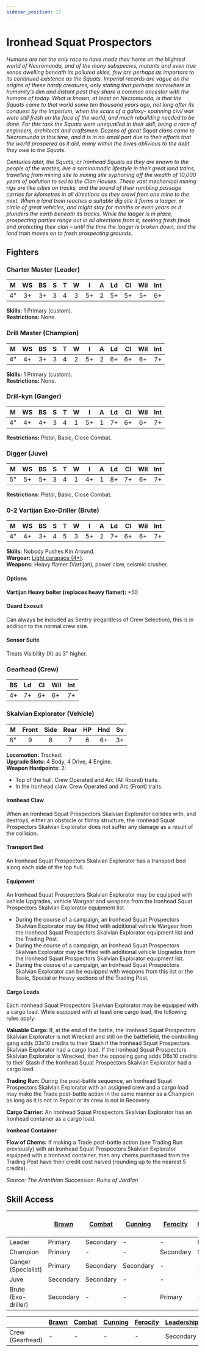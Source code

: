 ```yaml
---
sidebar_position: 17
---
```


# Ironhead Squat Prospectors

_Humans are not the only race to have made their home on the blighted world of Necromunda, and of the many subspecies, mutants and even true xenos dwelling beneath its polluted skies, few are perhaps as important to its continued existence as the Squats. Imperial records are vague on the origins of these hardy creatures, only stating that perhaps somewhere in humanity’s dim and distant past they share a common ancestor with the humans of today. What is known, at least on Necromunda, is that the Squats came to that world some ten thousand years ago, not long after its conquest by the Imperium, when the scars of a galaxy- spanning civil war were still fresh on the face of the world, and much rebuilding needed to be done. For this task the Squats were unequalled in their skill, being a race of engineers, architects and craftsmen. Dozens of great Squat clans came to Necromunda in this time, and it is in no small part due to their efforts that the world prospered as it did, many within the hives oblivious to the debt they owe to the Squats._

_Centuries later, the Squats, or Ironhead Squats as they are known to the people of the wastes, live a seminomadic lifestyle in their great land trains, travelling from mining site to mining site syphoning off the wealth of 10,000 years of pollution to sell to the Clan Houses. These vast mechanical mining rigs are like cities on tracks, and the sound of their rumbling passage carries for kilometres in all directions as they crawl from one mine to the next. When a land train reaches a suitable dig site it forms a laager, or circle of great vehicles, and might stay for months or even years as it plunders the earth beneath its tracks. While the laager is in place, prospecting parties range out in all directions from it, seeking fresh finds and protecting their clan – until the time the laager is broken down, and the land train moves on to fresh prospecting grounds._

## Fighters

<FighterCard cost="115">

### Charter Master (Leader)

|  M  | WS  | BS  |  S  |  T  |  W  |  I  |  A  | Ld  | Cl  | Wil | Int |
| :-: | :-: | :-: | :-: | :-: | :-: | :-: | :-: | :-: | :-: | :-: | :-: |
| 4”  | 3+  | 3+  |  3  |  4  |  3  | 5+  |  2  | 5+  | 5+  | 5+  | 6+  |

**Skills:** 1 Primary (custom).  
**Restrictions:** None.

</FighterCard>

<FighterCard cost="85">

### Drill Master (Champion)

|  M  | WS  | BS  |  S  |  T  |  W  |  I  |  A  | Ld  | Cl  | Wil | Int |
| :-: | :-: | :-: | :-: | :-: | :-: | :-: | :-: | :-: | :-: | :-: | :-: |
| 4”  | 4+  | 3+  |  3  |  4  |  2  | 5+  |  2  | 6+  | 6+  | 6+  | 7+  |

**Skills:** 1 Primary (custom).  
**Restrictions:** None.

</FighterCard>

<FighterCard cost="50">

### Drill-kyn (Ganger)

|  M  | WS  | BS  |  S  |  T  |  W  |  I  |  A  | Ld  | Cl  | Wil | Int |
| :-: | :-: | :-: | :-: | :-: | :-: | :-: | :-: | :-: | :-: | :-: | :-: |
| 4”  | 4+  | 4+  |  3  |  4  |  1  | 5+  |  1  | 7+  | 6+  | 6+  | 7+  |

**Restrictions:** Pistol, Basic, Close Combat.

</FighterCard>

<FighterCard cost="35">

### Digger (Juve)

|  M  | WS  | BS  |  S  |  T  |  W  |  I  |  A  | Ld  | Cl  | Wil | Int |
| :-: | :-: | :-: | :-: | :-: | :-: | :-: | :-: | :-: | :-: | :-: | :-: |
| 5”  | 5+  | 5+  |  3  |  4  |  1  | 4+  |  1  | 8+  | 7+  | 6+  | 7+  |

**Restrictions:** Pistol, Basic, Close Combat.

</FighterCard>

<FighterCard cost="250">

### 0-2 Vartijan Exo-Driller (Brute)

|  M  | WS  | BS  |  S  |  T  |  W  |  I  |  A  | Ld  | Cl  | Wil | Int |
| :-: | :-: | :-: | :-: | :-: | :-: | :-: | :-: | :-: | :-: | :-: | :-: |
| 4”  | 4+  | 3+  |  4  |  5  |  3  | 5+  |  2  | 7+  | 6+  | 6+  | 7+  |

**Skills:** Nobody Pushes Kin Around.  
**Wargear:** [Light carapace (4+)](/docs/armoury/armour#carapace).  
**Weapons:** Heavy flamer (Vartijan), power claw,
seismic crusher.

#### Options

**Vartijan Heavy bolter (replaces heavy flamer):** +50

#### Guard Exosuit

Can always be included as Sentry (regardless of Crew Selection), this is in addition to the normal crew size.

#### Sensor Suite

Treats Visibility (X) as 3" higher.

</FighterCard>

<FighterCard cost="40">

### Gearhead (Crew)

| BS  | Ld  | Cl  | Wil | Int |
| --- | --- | --- | --- | --- |
| 4+  | 7+  | 6+  | 6+  | 7+  |

</FighterCard>

<VehicleCard cost="265">

### Skalvian Explorator (Vehicle)

<div class="stats">

|  M  | Front | Side | Rear | HP  | Hnd | Sv  |
| :-: | :---: | :--: | :--: | :-: | :-: | :-: |
| 6"  |   9   |  8   |  7   |  6  | 6+  | 3+  |

</div>

**Locomotion:** Tracked.  
**Upgrade Slots:** 4 Body, 4 Drive, 4 Engine.  
**Weapon Hardpoints:** 2:

- Top of the hull. Crew Operated and Arc (All Round) traits.
- In the Ironhead claw. Crew Operated and Arc (Front) traits.

#### Ironhead Claw

When an Ironhead Squat Prospectors Skalvian Explorator collides with, and destroys, either an
obstacle or flimsy structure, the Ironhead Squat Prospectors Skalvian Explorator does not suffer any damage as
a result of the collision.

#### Transport Bed

An Ironhead Squat Prospectors Skalvian Explorator has a transport bed along each side of the
top hull.

#### Equipment

An Ironhead Squat Prospectors Skalvian Explorator may be equipped with vehicle Upgrades, vehicle Wargear
and weapons from the Ironhead Squat Prospectors Skalvian Explorator equipment list.

- During the course of a campaign, an Ironhead Squat Prospectors Skalvian Explorator may be fitted with additional vehicle Wargear from the Ironhead Squat Prospectors Skalvian Explorator equipment list and the Trading Post.
- During the course of a campaign, an Ironhead Squat Prospectors Skalvian Explorator may be fitted with additional vehicle Upgrades from the Ironhead Squat Prospectors Skalvian Explorator equipment list.
- During the course of a campaign, an Ironhead Squat Prospectors Skalvian Explorator can be equipped with weapons from this list or the Basic, Special or Heavy sections of the Trading Post.

#### Cargo Loads

Each Ironhead Squat Prospectors Skalvian Explorator
may be equipped with a cargo load. While equipped
with at least one cargo load, the following rules apply:

**Valuable Cargo:** If, at the end of the battle, the
Ironhead Squat Prospectors Skalvian Explorator is not
Wrecked and still on the battlefield, the controlling
gang adds D3x10 credits to their Stash if the Ironhead
Squat Prospectors Skalvian Explorator had a cargo
load. If the Ironhead Squat Prospectors Skalvian
Explorator is Wrecked, then the opposing gang adds
D6x10 credits to their Stash if the Ironhead Squat
Prospectors Skalvian Explorator had a cargo load.

**Trading Run:** During the post-battle sequence, an
Ironhead Squat Prospectors Skalvian Explorator with
an assigned crew and a cargo load may make the
Trade post-battle action in the same manner as a
Champion as long as it is not In Repair or its crew is
not in Recovery.

**Cargo Carrier:** An Ironhead Squat Prospectors
Skalvian Explorator has an Ironhead container as a
cargo load.

**Ironhead Container**

**Flow of Chems:** If making a Trade post-battle
action (see Trading Run previously) with an Ironhead
Squat Prospectors Skalvian Explorator equipped with
a Ironhead container, then any chems purchased
from the Trading Post have their credit cost halved
(rounding up to the nearest 5 credits).

_Source: The Aranthian Succession: Ruins of Jardlan_

</VehicleCard>

## Skill Access

|                     | [Brawn](/docs/gang-fighters-and-their-weaponry/skills/#brawn) | [Combat](/docs/gang-fighters-and-their-weaponry/skills/#combat) | [Cunning](/docs/gang-fighters-and-their-weaponry/skills/#cunning) | [Ferocity](/docs/gang-fighters-and-their-weaponry/skills/#ferocity) | [Leadership](/docs/gang-fighters-and-their-weaponry/skills/#leadership) | [Savant](/docs/gang-fighters-and-their-weaponry/skills/#savant) | [Shooting](/docs/gang-fighters-and-their-weaponry/skills/#shooting) | [Wisdom of the Ancients](/docs/gang-fighters-and-their-weaponry/skills/gang-specific-skills#ironhead-squat-prospectors-wisdom-of-the-ancients) |
| :------------------ | ------------------------------------------------------------- | --------------------------------------------------------------- | ----------------------------------------------------------------- | ------------------------------------------------------------------- | ----------------------------------------------------------------------- | --------------------------------------------------------------- | ------------------------------------------------------------------- | ---------------------------------------------------------------------------------------------------------------------------------------------- |
| Leader              | Primary                                                       | Secondary                                                       | -                                                                 | -                                                                   | Primary                                                                 | Secondary                                                       | Primary                                                             | Secondary                                                                                                                                      |
| Champion            | Primary                                                       | -                                                               | -                                                                 | Secondary                                                           | Secondary                                                               | -                                                               | Secondary                                                           | Primary                                                                                                                                        |
| Ganger (Specialist) | Primary                                                       | Secondary                                                       | Secondary                                                         | -                                                                   | -                                                                       | -                                                               | Primary                                                             | -                                                                                                                                              |
| Juve                | Secondary                                                     | Secondary                                                       | -                                                                 | -                                                                   | -                                                                       | -                                                               | Primary                                                             | -                                                                                                                                              |
| Brute (Exo-driller) | Secondary                                                     | -                                                               | -                                                                 | Primary                                                             | -                                                                       | -                                                               | Secondary                                                           | Secondary                                                                                                                                      |

|                 | [Brawn](/docs/gang-fighters-and-their-weaponry/skills/#brawn) | [Combat](/docs/gang-fighters-and-their-weaponry/skills/#combat) | [Cunning](/docs/gang-fighters-and-their-weaponry/skills/#cunning) | [Ferocity](/docs/gang-fighters-and-their-weaponry/skills/#ferocity) | [Leadership](/docs/gang-fighters-and-their-weaponry/skills/#leadership) | [Savant](/docs/gang-fighters-and-their-weaponry/skills/#savant) | [Shooting](/docs/gang-fighters-and-their-weaponry/skills/#shooting) | [Driving](/docs/gang-fighters-and-their-weaponry/skills/#driving) |
| :-------------- | ------------------------------------------------------------- | --------------------------------------------------------------- | ----------------------------------------------------------------- | ------------------------------------------------------------------- | ----------------------------------------------------------------------- | --------------------------------------------------------------- | ------------------------------------------------------------------- | ----------------------------------------------------------------- |
| Crew (Gearhead) | -                                                             | -                                                               | -                                                                 | -                                                                   | Secondary                                                               | Secondary                                                       | Primary                                                             | Primary                                                           |
